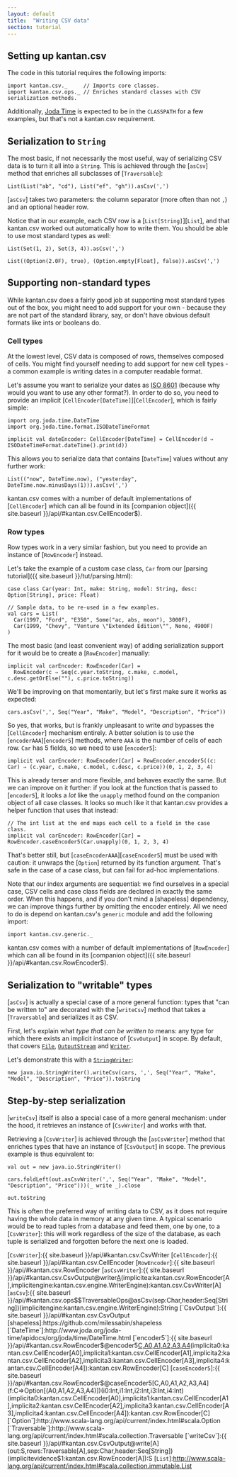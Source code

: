 ```yaml
---
layout: default
title:  "Writing CSV data"
section: tutorial
---
```


## Setting up kantan.csv
The code in this tutorial requires the following imports:

```tut:silent
import kantan.csv._     // Imports core classes.
import kantan.csv.ops._ // Enriches standard classes with CSV serialization methods.
```

Additionally, [Joda Time](http://www.joda.org/joda-time/) is expected to be in the `CLASSPATH` for a few examples, but
that's not a kantan.csv requirement.

## Serialization to `String`
The most basic, if not necessarily the most useful, way of serializing CSV data is to turn it all into a `String`. This
is achieved through the [`asCsv`] method that enriches all subclasses of [`Traversable`]:

```tut
List(List("ab", "cd"), List("ef", "gh")).asCsv(',')
```

[`asCsv`] takes two parameters: the column separator (more often than not `,`) and an optional header row.

Notice that in our example, each CSV row is a [`List[String]`][`List`], and that kantan.csv worked out automatically how
to write them. You should be able to use most standard types as well:

```tut
List(Set(1, 2), Set(3, 4)).asCsv(',')

List((Option(2.0F), true), (Option.empty[Float], false)).asCsv(',')
```

## Supporting non-standard types
While kantan.csv does a fairly good job at supporting most standard types out of the box, you might need to add support
for your own - because they are not part of the standard library, say, or don't have obvious default formats like ints
or booleans do.

### Cell types
At the lowest level, CSV data is composed of rows, themselves composed of cells. You might find yourself needing to
add support for new cell types - a common example is writing dates in a computer readable format.

Let's assume you want to serialize your dates as [ISO 8601](https://en.wikipedia.org/wiki/ISO_8601) (because why would
you want to use any other format?). In order to do so, you need to provide an implicit
[`CellEncoder[DateTime]`][`CellEncoder`], which is fairly simple:

```tut:silent
import org.joda.time.DateTime
import org.joda.time.format.ISODateTimeFormat

implicit val dateEncoder: CellEncoder[DateTime] = CellEncoder(d ⇒ ISODateTimeFormat.dateTime().print(d)) 
```

This allows you to serialize data that contains [`DateTime`] values without any further work:

```tut
List(("now", DateTime.now), ("yesterday", DateTime.now.minusDays(1))).asCsv(',')
```

kantan.csv comes with a number of default implementations of [`CellEncoder`] which can all be found in its
[companion object]({{ site.baseurl }}/api/#kantan.csv.CellEncoder$).

### Row types
Row types work in a very similar fashion, but you need to provide an instance of [`RowEncoder`] instead.

Let's take the example of a custom case class, `Car` from our [parsing tutorial]({{ site.baseurl }}/tut/parsing.html):

```tut:silent
case class Car(year: Int, make: String, model: String, desc: Option[String], price: Float)

// Sample data, to be re-used in a few examples.
val cars = List(
  Car(1997, "Ford", "E350", Some("ac, abs, moon"), 3000F),
  Car(1999, "Chevy", "Venture \"Extended Edition\"", None, 4900F)
)
```

The most basic (and least convenient way) of adding serialization support for it would be to create a [`RowEncoder`]
manually:

```tut:silent
implicit val carEncoder: RowEncoder[Car] =
  RowEncoder(c ⇒ Seq(c.year.toString, c.make, c.model, c.desc.getOrElse(""), c.price.toString))
```

We'll be improving on that momentarily, but let's first make sure it works as expected:

```tut
cars.asCsv(',', Seq("Year", "Make", "Model", "Description", "Price"))
```

So yes, that works, but is frankly unpleasant to write *and* bypasses the [`CellEncoder`] mechanism entirely. A better
solution is to use the [`encoderAAA`][`encoder5`] methods, where `AAA` is the number of cells of each row. `Car` has 5
fields, so we need to use [`encoder5`]:

```tut:silent
implicit val carEncoder: RowEncoder[Car] = RowEncoder.encoder5((c: Car) ⇒ (c.year, c.make, c.model, c.desc, c.price))(0, 1, 2, 3, 4) 
```

This is already terser and more flexible, and behaves exactly the same. But we can improve on it further: if
you look at the function that is passed to [`encoder5`], it looks a *lot* like the `unapply` method found on the
companion object of all case classes. It looks so much like it that kantan.csv provides a helper function that uses that
instead:

```tut:silent
// The int list at the end maps each cell to a field in the case class.
implicit val carEncoder: RowEncoder[Car] = RowEncoder.caseEncoder5(Car.unapply)(0, 1, 2, 3, 4)
```

That's better still, but [`caseEncoderAAA`][`caseEncoder5`] must be used with caution: it unwraps the [`Option`]
returned by its function argument. That's safe in the case of a case class, but can fail for ad-hoc implementations. 

Note that our index arguments are sequential: we find ourselves in a special case, CSV cells and case class fields are
declared in exactly the same order. When this happens, and if you don't mind a [shapeless] dependency, we can improve
things further by omitting the encoder entirely. All we need to do is depend on kantan.csv's `generic` module and 
add the following import:

```tut:silent
import kantan.csv.generic._
```

kantan.csv comes with a number of default implementations of [`RowEncoder`] which can all be found in its
[companion object]({{ site.baseurl }}/api/#kantan.csv.RowEncoder$).


## Serialization to "writable" types
[`asCsv`] is actually a special case of a more general function: types that "can be written to" are decorated with the
[`writeCsv`] method that takes a [`Traversable`] and serializes it as CSV.

First, let's explain what _type that can be written to_ means: any type for which there exists an implicit instance
of [`CsvOutput`] in scope. By default, that covers
[`File`](https://docs.oracle.com/javase/7/docs/api/java/io/File.html),
[`OutputStream`](https://docs.oracle.com/javase/7/docs/api/java/io/OutputStream.html) and
[`Writer`](https://docs.oracle.com/javase/7/docs/api/java/io/Writer.html).

Let's demonstrate this with a [`StringWriter`](https://docs.oracle.com/javase/7/docs/api/java/io/StringWriter.html):

```tut
new java.io.StringWriter().writeCsv(cars, ',', Seq("Year", "Make", "Model", "Description", "Price")).toString
```

## Step-by-step serialization
[`writeCsv`] itself is also a special case of a more general mechanism: under the hood, it retrieves an instance of
[`CsvWriter`] and works with that.

Retrieving a [`CsvWriter`] is achieved through the [`asCsvWriter`] method that enriches types that have an instance of
[`CsvOutput`] in scope. The previous example is thus equivalent to:

```tut
val out = new java.io.StringWriter()

cars.foldLeft(out.asCsvWriter(',', Seq("Year", "Make", "Model", "Description", "Price")))(_ write _).close

out.toString
```

This is often the preferred way of writing data to CSV, as it does not require having the whole data in memory at any
given time. A typical scenario would be to read tuples from a database and feed them, one by one, to a [`CsvWriter`]:
this will work regardless of the size of the database, as each tuple is serialized and forgotten before the next one is
loaded.


[`CsvWriter`]:{{ site.baseurl }}/api/#kantan.csv.CsvWriter
[`CellEncoder`]:{{ site.baseurl }}/api/#kantan.csv.CellEncoder
[`RowEncoder`]:{{ site.baseurl }}/api/#kantan.csv.RowEncoder
[`asCsvWriter`]:{{ site.baseurl }}/api/#kantan.csv.CsvOutput@writer[A](s:S,separator:Char,header:Seq[String])(implicitea:kantan.csv.RowEncoder[A],implicitengine:kantan.csv.engine.WriterEngine):kantan.csv.CsvWriter[A]
[`asCsv`]:{{ site.baseurl }}/api/#kantan.csv.ops$$TraversableOps@asCsv(sep:Char,header:Seq[String])(implicitengine:kantan.csv.engine.WriterEngine):String
[`CsvOutput`]:{{ site.baseurl }}/api/#kantan.csv.CsvOutput
[shapeless]:https://github.com/milessabin/shapeless
[`DateTime`]:http://www.joda.org/joda-time/apidocs/org/joda/time/DateTime.html
[`encoder5`]:{{ site.baseurl }}/api/#kantan.csv.RowEncoder$@encoder5[C,A0,A1,A2,A3,A4](f:C⇒(A0,A1,A2,A3,A4))(implicita0:kantan.csv.CellEncoder[A0],implicita1:kantan.csv.CellEncoder[A1],implicita2:kantan.csv.CellEncoder[A2],implicita3:kantan.csv.CellEncoder[A3],implicita4:kantan.csv.CellEncoder[A4]):kantan.csv.RowEncoder[C]
[`caseEncoder5`]:{{ site.baseurl }}/api/#kantan.csv.RowEncoder$@caseEncoder5[C,A0,A1,A2,A3,A4](f:C⇒Option[(A0,A1,A2,A3,A4)])(i0:Int,i1:Int,i2:Int,i3:Int,i4:Int)(implicita0:kantan.csv.CellEncoder[A0],implicita1:kantan.csv.CellEncoder[A1],implicita2:kantan.csv.CellEncoder[A2],implicita3:kantan.csv.CellEncoder[A3],implicita4:kantan.csv.CellEncoder[A4]):kantan.csv.RowEncoder[C]
[`Option`]:http://www.scala-lang.org/api/current/index.html#scala.Option
[`Traversable`]:http://www.scala-lang.org/api/current/index.html#scala.collection.Traversable
[`writeCsv`]:{{ site.baseurl }}/api/#kantan.csv.CsvOutput@write[A](out:S,rows:Traversable[A],sep:Char,header:Seq[String])(implicitevidence$1:kantan.csv.RowEncoder[A]):S
[`List`]:http://www.scala-lang.org/api/current/index.html#scala.collection.immutable.List
